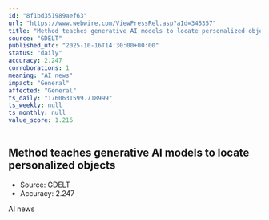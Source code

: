 ```yaml
---
id: "8f1bd351989aef63"
url: "https://www.webwire.com/ViewPressRel.asp?aId=345357"
title: "Method teaches generative AI models to locate personalized objects"
source: "GDELT"
published_utc: "2025-10-16T14:30:00+00:00"
status: "daily"
accuracy: 2.247
corroborations: 1
meaning: "AI news"
impact: "General"
affected: "General"
ts_daily: "1760631599.718999"
ts_weekly: null
ts_monthly: null
value_score: 1.216
---
```

## Method teaches generative AI models to locate personalized objects

- Source: GDELT
- Accuracy: 2.247

AI news
